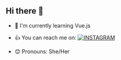 ## Hi there 👋
- 🌱 I'm currently learning Vue.js

- 👍 You can reach me on:
  [![INSTAGRAM](https://img.shields.io/badge/INSTAGRAM-%23E4405F.svg?style=for-the-badge&logo=instagram&logoColor=white)](https://instagram.com/@tabithafs)

- 😊 Pronouns: She/Her

<!--
**finorosatabitha/finorosatabitha** is a ✨ _special_ ✨ repository because its `README.md` (this file) appears on your GitHub profile.

Here are some ideas to get you started:

- 🔭 I’m currently working on ...
- 🌱 I’m currently learning ...
- 👯 I’m looking to collaborate on ...
- 🤔 I’m looking for help with ...
- 💬 Ask me about ...
- 📫 How to reach me: ...
- 😄 Pronouns: ...
- ⚡ Fun fact: ...
-->
